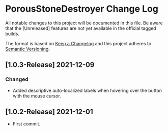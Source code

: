 # PorousStoneDestroyer Change Log
All notable changes to this project will be documented in this file. Be aware that the [Unreleased] features are not yet available in the official tagged builds.

The format is based on [Keep a Changelog](http://keepachangelog.com/) 
and this project adheres to [Semantic Versioning](http://semver.org/).

## [1.0.3-Release] 2021-12-09
### Changed
- Added descriptive auto-localized labels when hovering over the button with the mouse cursor.

## [1.0.2-Release] 2021-12-01
- First commit.
